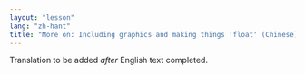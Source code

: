 ```yaml
---
layout: "lesson"
lang: "zh-hant"
title: "More on: Including graphics and making things 'float' (Chinese)"
---
```

Translation to be added _after_ English text completed.
